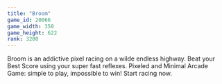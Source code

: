 ```yaml
---
title: "Broom"
game_id: 20066
game_width: 350
game_height: 622
rank: 3200
---
```

Broom is an addictive pixel racing on a wilde endless highway.
Beat your Best Score using your super fast reflexes.
Pixeled and Minimal Arcade Game: simple to play, impossible to win!
Start racing now.